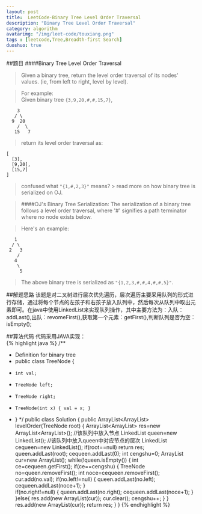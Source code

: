 ```yaml
---
layout: post
title:  LeetCode-Binary Tree Level Order Traversal
description: "Binary Tree Level Order Traversal"
category: algorithm
avatarimg: "/img/leet-code/touxiang.png"
tags : [leetcode,Tree,Breadth-first Search]
duoshuo: true
---
```

##题目
####Binary Tree Level Order Traversal
>Given a binary tree, return the level order traversal of its nodes' values. (ie, from left to right, level by level).

>For example:     
>Given binary tree `{3,9,20,#,#,15,7}`,
>
	    3
	   / \
	  9  20
	    /  \
	   15   7

>return its level order traversal as:
>
	[
	  [3],
	  [9,20],
	  [15,7]
	]

>confused what `"{1,#,2,3}"` means? > read more on how binary tree is serialized on OJ.


>####OJ's Binary Tree Serialization:
>The serialization of a binary tree follows a level order traversal, where '#' signifies a path terminator where no node exists below.

>Here's an example:
>
	   1
	  / \
	 2   3
	    /
	   4
	    \
	     5

>The above binary tree is serialized as `"{1,2,3,#,#,4,#,#,5}"`.

<!-- more -->
	
##解题思路
该题是对二叉树进行层次优先遍历，层次遍历主要采用队列的形式进行存储，通过将每个节点的左孩子和右孩子放入队列中，然后每次从队列中取出元素即可。在java中使用LinkedList来实现队列操作，其中主要方法为：入队：addLast(),出队：revomeFirst(),获取第一个元素：getFirst(),判断队列是否为空：isEmpty();

##算法代码
代码采用JAVA实现：    
{% highlight java %}
/**
 * Definition for binary tree
 * public class TreeNode {
 *     int val;
 *     TreeNode left;
 *     TreeNode right;
 *     TreeNode(int x) { val = x; }
 * }
 */
public class Solution {
    public ArrayList<ArrayList<Integer>> levelOrder(TreeNode root) {
        ArrayList<ArrayList<Integer>> res=new ArrayList<ArrayList<Integer>>();
        //该队列中放入节点
        LinkedList<TreeNode> queen=new LinkedList<TreeNode>();
        //该队列中放入queen中对应节点的层次
        LinkedList<Integer> cequeen=new LinkedList<Integer>();
        if(root==null)
        	return res;
        queen.addLast(root);
        cequeen.addLast(0);
        int cengshu=0;
        ArrayList<Integer> cur=new ArrayList<Integer>();
        while(!queen.isEmpty())
        {
        	int ce=cequeen.getFirst();
        	if(ce==cengshu)
        	{
        		TreeNode no=queen.removeFirst();
        		int noce=cequeen.removeFirst();
        		cur.add(no.val);
        		if(no.left!=null)
        		{
        			queen.addLast(no.left);
        			cequeen.addLast(noce+1);
        		} 			
        		if(no.right!=null)
        		{
        			queen.addLast(no.right);
        			cequeen.addLast(noce+1);
        		}       			
        	}else{
        		res.add(new ArrayList<Integer>(cur));
        		cur.clear();
        		cengshu++;
        	}
        }
        res.add(new ArrayList<Integer>(cur));
        return res;
    }
}
{% endhighlight %}



